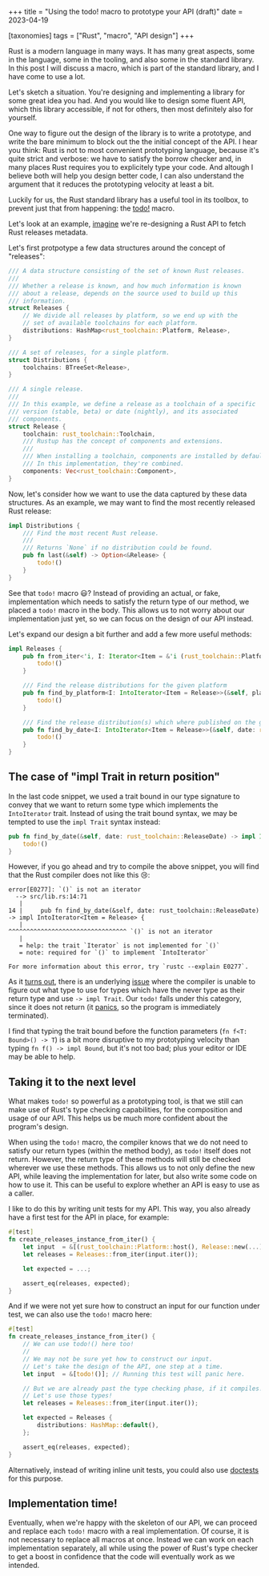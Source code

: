 +++
title = "Using the todo! macro to prototype your API (draft)"
date = 2023-04-19

[taxonomies]
tags = ["Rust", "macro", "API design"]
+++

Rust is a modern language in many ways. It has many great aspects, some in the language, some in the tooling, and also some in the standard library.
In this post I will discuss a macro, which is part of the standard library, and I have come to use a lot.

Let's sketch a situation. You're designing and implementing a library for some great idea you had. And you would like to design some fluent API, which  this library accessible, if not for others, then most definitely also for yourself.

One way to figure out the design of the library is to write a prototype, and write the bare minimum to block out the the initial concept of the API. 
I hear you think: Rust is not to most convenient prototyping language, because it's quite strict and verbose: we have to satisfy the borrow checker and, in many places Rust requires you to explicitely type your code. And altough I believe both will help you design better code, I can also understand the argument that it reduces the prototyping velocity at least a bit.

Luckily for us, the Rust standard library has a useful tool in its toolbox, to prevent just that from happening: the [todo!]() macro.

Let's look at an example, [imagine](https://github.com/foresterre/rust-releases) we're re-designing a Rust API to fetch Rust releases metadata. 

Let's first protpotype a few data structures around the concept of "releases":

```rust
/// A data structure consisting of the set of known Rust releases.  
///  
/// Whether a release is known, and how much information is known
/// about a release, depends on the source used to build up this
/// information.
struct Releases {
    // We divide all releases by platform, so we end up with the
    // set of available toolchains for each platform.
    distributions: HashMap<rust_toolchain::Platform, Release>, 
}

/// A set of releases, for a single platform.
struct Distributions {
    toolchains: BTreeSet<Release>,
}

/// A single release. 
///
/// In this example, we define a release as a toolchain of a specific
/// version (stable, beta) or date (nightly), and its associated
/// components.
struct Release {
    toolchain: rust_toolchain::Toolchain,
    /// Rustup has the concept of components and extensions.
    /// 
    /// When installing a toolchain, components are installed by default, while extensions are optional components.
    /// In this implementation, they're combined.
    components: Vec<rust_toolchain::Component>,
}

```

Now, let's consider how we want to use the data captured by these data structures.
As an example, we may want to find the most recently released Rust release:

```rust
impl Distributions {
    /// Find the most recent Rust release.
    ///
    /// Returns `None` if no distribution could be found.
    pub fn last(&self) -> Option<&Release> {
        todo!()
    }
}
```

See that `todo!` macro 😃? Instead of providing an actual, or fake, implementation which needs to satisfy the return type of our method, we placed a `todo!` macro in the body.
This allows us to not worry about our implementation just yet, so we can focus on the design of our API instead.


Let's expand our design a bit further and add a few more useful methods:


```rust
impl Releases {
    pub fn from_iter<'i, I: Iterator<Item = &'i (rust_toolchain::Platform, Release)>>(iter: I) -> Self {
        todo!()
    }

    /// Find the release distributions for the given platform
    pub fn find_by_platform<I: IntoIterator<Item = Release>>(&self, platform: rust_toolchain::Platform) -> I {
        todo!()
    }

    /// Find the release distribution(s) which where published on the given date.
    pub fn find_by_date<I: IntoIterator<Item = Release>>(&self, date: rust_toolchain::ReleaseDate) -> I {
        todo!()
    }
}
```

## The case of "impl Trait in return position" 

In the last code snippet, we used a trait bound in our type signature to convey that we want to return some type which implements the `IntoIterator` trait. Instead of using the trait bound syntax, we may be tempted to use the `impl Trait` syntax
instead:

```rust
pub fn find_by_date(&self, date: rust_toolchain::ReleaseDate) -> impl IntoIterator<Item = Release> {
    todo!()
}
```

However, if you go ahead and try to compile the above snippet, you will find that the Rust compiler does not like this 😢:

```rust_errors
error[E0277]: `()` is not an iterator
  --> src/lib.rs:14:71
   |
14 |     pub fn find_by_date(&self, date: rust_toolchain::ReleaseDate) -> impl IntoIterator<Item = Release> {
   |                                                                       ^^^^^^^^^^^^^^^^^^^^^^^^^^^^^^^^^ `()` is not an iterator
   |
   = help: the trait `Iterator` is not implemented for `()`
   = note: required for `()` to implement `IntoIterator`

For more information about this error, try `rustc --explain E0277`.
```

As it [turns out](https://github.com/rust-lang/rust/issues/36375#issuecomment-357216289), there is an underlying [issue](https://github.com/rust-lang/rust/issues/36375) where the compiler is unable to figure out what type to use for types which have the never type as their return type and use `-> impl Trait`. Our  `todo!` falls under this category, since it does not return (it [panics](https://doc.rust-lang.org/src/core/macros/mod.rs.html#771-778), so the program is immediately terminated).

I find that typing the trait bound before the function parameters (`fn f<T: Bound>() -> T`) is a bit more disruptive to my prototyping velocity than typing `fn f() -> impl Bound`, but it's not too bad; plus your editor or IDE may be able to help.

## Taking it to the next level

What makes `todo!` so powerful as a prototyping tool, is that we still can make use of Rust's type checking capabilities, 
for the composition and usage of our API. This helps us be much more confident about the program's design. 

When using the `todo!` macro, the compiler knows that we do not need to satisfy our return types (within the method body), as `todo!` itself does not return. However, the return type of these methods will still be checked wherever we use these methods. This allows us to not only define the new API, while leaving the implementation for later, but also write some code on how to use it. This can be useful to explore whether an API is easy to use as a caller.

I like to do this by writing unit tests for my API. This way, you also already have a first test for the API in place, for example:

```rust
#[test]
fn create_releases_instance_from_iter() {
    let input  = &[(rust_toolchain::Platform::host(), Release::new(...))];
    let releases = Releases::from_iter(input.iter());

    let expected = ...;

    assert_eq(releases, expected);
}
```

And if we were not yet sure how to construct an input for our function under test, we can also use the `todo!` macro here:

```rust
#[test]
fn create_releases_instance_from_iter() {
    // We can use todo!() here too!
    //
    // We may not be sure yet how to construct our input.
    // Let's take the design of the API, one step at a time.
    let input  = &[todo!()]; // Running this test will panic here.

    // But we are already past the type checking phase, if it compiles!
    // Let's use those types!
    let releases = Releases::from_iter(input.iter()); 

    let expected = Releases {
        distributions: HashMap::default(),
    };

    assert_eq(releases, expected);
}

```

Alternatively, instead of writing inline unit tests, you could also use [doctests](https://doc.rust-lang.org/rustdoc/write-documentation/documentation-tests.html) for this purpose. <!-- although I think doctests do kill the velocity a bit, as they're peculiar and even when using an IDE, (eg with the # and imports which are scoped differently) -->

## Implementation time!

Eventually, when we're happy with the skeleton of our API, we can proceed and replace each `todo!` macro with a real implementation. Of course, it is not necessary to replace all macros at once. 
Instead we can work on each implementation separately, all while using the power of Rust's type checker to get a boost in confidence that the code will eventually work as we intended.
